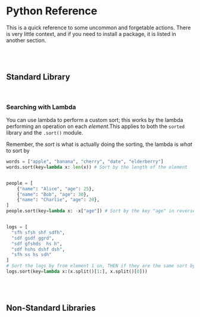 # **Python Reference**

This is a quick reference to some uncommon and forgetable actions. There is very little context, and if you need to install a package, it is listed in another section.

<br>

<br>

## **Standard Library**

<br>

### **Searching with Lambda**

You can use lambda to perform a custom sort; this works by the lambda performing an operation on each _element_.This applies to both the `sorted` library and the `.sort()` module.

Remember, the _sort_ is what is actually doing the sorting, the lambda is _what_ to sort by

```python
words = ["apple", "banana", "cherry", "date", "elderberry"]
words.sort(key=lambda x: len(x)) # Sort by the length of the element


people = [
    {"name": "Alice", "age": 25},
    {"name": "Bob", "age": 30},
    {"name": "Charlie", "age": 20},
]
people.sort(key=lambda x: -x["age"]) # Sort by the key "age" in reverse


logs = [
  "sfh sfsh shf sdfh",
  "sdf gsdf ggrd",
  "sdf gfshds  hs h",
  "sdf hshs dshf dsh",
  "sfh ss hs sdh"
]
# Sort the logs by from element 1 on, THEN if they are the same sort by element 0
logs.sort(key=lambda x:(x.split()[1:], x.split()[0]))
```

<br>

<br>

## **Non-Standard Libraries**
